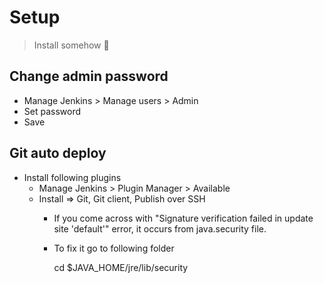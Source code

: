 # Setup

> Install somehow 🤣

## Change admin password

+ Manage Jenkins > Manage users > Admin
+ Set password
+ Save

## Git auto deploy

+ Install following plugins
    + Manage Jenkins > Plugin Manager > Available
    + Install => Git, Git client, Publish over SSH 
        + If you come across with "Signature verification failed in update site 'default'" error, it occurs from java.security file.
        + To fix it go to following folder
        
            cd $JAVA_HOME/jre/lib/security

            